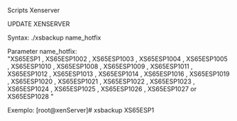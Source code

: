 Scripts Xenserver


UPDATE XENSERVER 

Syntax: 
./xsbackup name_hotfix  

Parameter name_hotfix:    
"XS65ESP1  ,  XS65ESP1002  ,  XS65ESP1003  ,  XS65ESP1004  ,  XS65ESP1005  ,  XS65ESP1010  ,  XS65ESP1008  ,  XS65ESP1009  ,  XS65ESP1011  ,  XS65ESP1012  ,  XS65ESP1013  ,  XS65ESP1014  ,  XS65ESP1016  ,  XS65ESP1019  ,  XS65ESP1020  ,  XS65ESP1021  ,  XS65ESP1022  ,  XS65ESP1023  ,  XS65ESP1024  ,  XS65ESP1025  ,  XS65ESP1026  ,  XS65ESP1027  or  XS65ESP1028 " 

Exemplo:
[root@xenServer]#   xsbackup XS65ESP1
